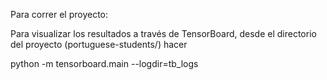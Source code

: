 Para correr el proyecto:


Para visualizar los resultados a través de TensorBoard, desde el directorio del proyecto (portuguese-students/) hacer


python -m tensorboard.main --logdir=tb_logs